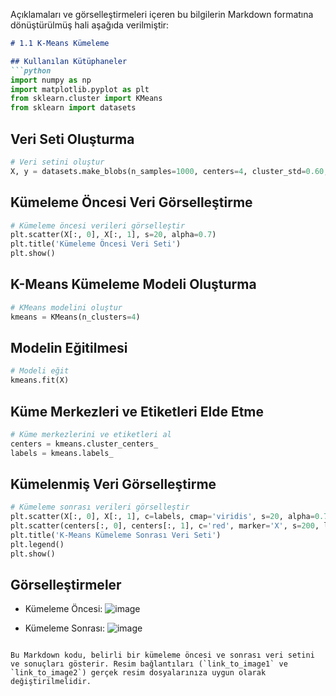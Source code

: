 Açıklamaları ve görselleştirmeleri içeren bu bilgilerin Markdown formatına dönüştürülmüş hali aşağıda verilmiştir:

```markdown
# 1.1 K-Means Kümeleme

## Kullanılan Kütüphaneler
```python
import numpy as np
import matplotlib.pyplot as plt
from sklearn.cluster import KMeans
from sklearn import datasets
```

## Veri Seti Oluşturma
```python
# Veri setini oluştur
X, y = datasets.make_blobs(n_samples=1000, centers=4, cluster_std=0.60, random_state=0)
```

## Kümeleme Öncesi Veri Görselleştirme
```python
# Kümeleme öncesi verileri görselleştir
plt.scatter(X[:, 0], X[:, 1], s=20, alpha=0.7)
plt.title('Kümeleme Öncesi Veri Seti')
plt.show()
```

## K-Means Kümeleme Modeli Oluşturma
```python
# KMeans modelini oluştur
kmeans = KMeans(n_clusters=4)
```

## Modelin Eğitilmesi
```python
# Modeli eğit
kmeans.fit(X)
```

## Küme Merkezleri ve Etiketleri Elde Etme
```python
# Küme merkezlerini ve etiketleri al
centers = kmeans.cluster_centers_
labels = kmeans.labels_
```

## Kümelenmiş Veri Görselleştirme
```python
# Kümeleme sonrası verileri görselleştir
plt.scatter(X[:, 0], X[:, 1], c=labels, cmap='viridis', s=20, alpha=0.7)
plt.scatter(centers[:, 0], centers[:, 1], c='red', marker='X', s=200, label='Küme Merkezleri')
plt.title('K-Means Kümeleme Sonrası Veri Seti')
plt.legend()
plt.show()
```

## Görselleştirmeler
- Kümeleme Öncesi:
![image](https://github.com/havvabzkrtt/veri_madenciligi_vize/assets/81237002/b5c11cab-7448-4acd-b19e-35229fa6849e)


- Kümeleme Sonrası:
![image](https://github.com/havvabzkrtt/veri_madenciligi_vize/assets/81237002/59703698-08c5-41b0-af0a-e0eb6c0d4acf)

```

Bu Markdown kodu, belirli bir kümeleme öncesi ve sonrası veri setini ve sonuçları gösterir. Resim bağlantıları (`link_to_image1` ve `link_to_image2`) gerçek resim dosyalarınıza uygun olarak değiştirilmelidir.
